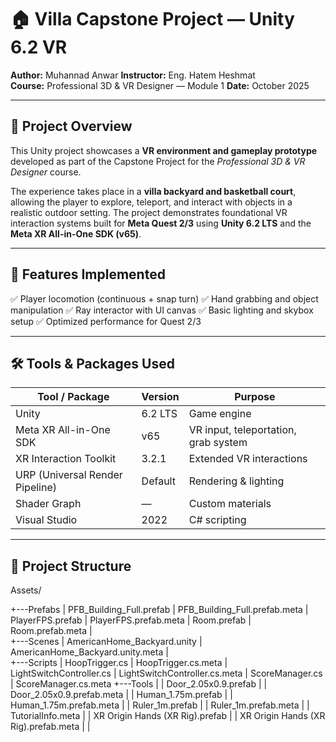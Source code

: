 # 🏠 Villa Capstone Project — Unity 6.2 VR

**Author:** Muhannad Anwar 
**Instructor:** Eng. Hatem Heshmat  
**Course:** Professional 3D & VR Designer — Module 1
**Date:** October 2025  

---

## 🎯 Project Overview

This Unity project showcases a **VR environment and gameplay prototype** developed as part of the Capstone Project for the *Professional 3D & VR Designer* course.  

The experience takes place in a **villa backyard and basketball court**, allowing the player to explore, teleport, and interact with objects in a realistic outdoor setting. The project demonstrates foundational VR interaction systems built for **Meta Quest 2/3** using **Unity 6.2 LTS** and the **Meta XR All-in-One SDK (v65)**.

---

## 🧱 Features Implemented

✅ Player locomotion (continuous + snap turn)
✅ Hand grabbing and object manipulation
✅ Ray interactor with UI canvas
✅ Basic lighting and skybox setup
✅ Optimized performance for Quest 2/3

---

## 🛠️ Tools & Packages Used

| Tool / Package | Version | Purpose |
|----------------|----------|----------|
| Unity | 6.2 LTS | Game engine |
| Meta XR All-in-One SDK | v65 | VR input, teleportation, grab system |
| XR Interaction Toolkit | 3.2.1 | Extended VR interactions |
| URP (Universal Render Pipeline) | Default | Rendering & lighting |
| Shader Graph | — | Custom materials |
| Visual Studio | 2022 | C# scripting |

---

## 📁 Project Structure

Assets/

+---Prefabs
|       PFB_Building_Full.prefab
|       PFB_Building_Full.prefab.meta
|       PlayerFPS.prefab
|       PlayerFPS.prefab.meta
|       Room.prefab
|       Room.prefab.meta
|       
+---Scenes
|       AmericanHome_Backyard.unity
|       AmericanHome_Backyard.unity.meta
|       
+---Scripts
|       HoopTrigger.cs
|       HoopTrigger.cs.meta
|       LightSwitchController.cs
|       LightSwitchController.cs.meta
|       ScoreManager.cs
|       ScoreManager.cs.meta
+---Tools
|   |   Door_2.05x0.9.prefab
|   |   Door_2.05x0.9.prefab.meta
|   |   Human_1.75m.prefab
|   |   Human_1.75m.prefab.meta
|   |   Ruler_1m.prefab
|   |   Ruler_1m.prefab.meta
|   |   TutorialInfo.meta
|   |   XR Origin Hands (XR Rig).prefab
|   |   XR Origin Hands (XR Rig).prefab.meta
|   |   